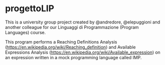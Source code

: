 # progettoLIP

This is a university group project created by @andredore, @elepuggioni and another colleague for our Linguaggi di Programmazione (Program Languages) course.

This program performs a Reaching Definitions Analysis (https://en.wikipedia.org/wiki/Reaching_definition) and Available Expressions Analysis (https://en.wikipedia.org/wiki/Available_expression) on an expression written in a mock programming language called IMP.
